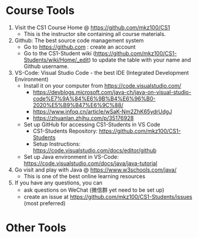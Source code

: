 # Course Tools

1. Visit the CS1 Course Home @ https://github.com/mkz100/CS1
   * This is the instructor site containing all course materials.
2. Github: The best source code management system 
   * Go to https://github.com : create an account
   * Go to the CS1-Student wiki (https://github.com/mkz100/CS1-Students/wiki/Home/_edit) to update the table with your name and Github username. 
3. VS-Code: Visual Studio Code - the best IDE (Integrated Development Environment)
   * Install it on your computer from https://code.visualstudio.com/
      * https://devblogs.microsoft.com/java-ch/java-on-visual-studio-code%E7%9A%84%E6%9B%B4%E6%96%B0-2020%E5%B9%B47%E6%9C%88/
      * https://www.infoq.cn/article/wSaK-Nm2ZhK65ydrUdgJ
      * https://zhuanlan.zhihu.com/p/35176928
   * Set up GitHub for accessing CS1-Students in VS Code
      * CS1-Students Repository: https://github.com/mkz100/CS1-Students
      * Setup Instructions: https://code.visualstudio.com/docs/editor/github
   * Set up Java environment in VS-Code: https://code.visualstudio.com/docs/java/java-tutorial
4. Go visit and play with Java @ https://www.w3schools.com/java/
   * This is one of the best online learning resources 
5. If you have any questions, you can 
   * ask questions on WeChat (微信群 yet need to be set up)
   * create an issue at https://github.com/mkz100/CS1-Students/issues (most preferred)

# Other Tools

